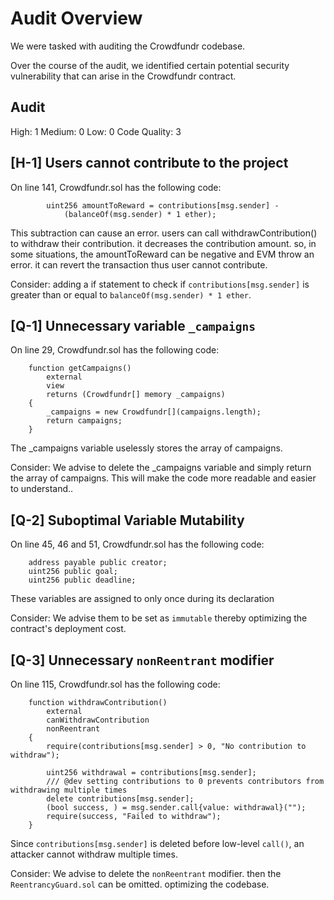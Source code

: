 # Audit Overview

We were tasked with auditing the Crowdfundr codebase.

Over the course of the audit, we identified certain potential security vulnerability that can arise in the Crowdfundr contract.

## Audit 
High: 1
Medium: 0
Low: 0
Code Quality: 3

## **[H-1]** Users cannot contribute to the project

On line 141, Crowdfundr.sol has the following code:
```
        uint256 amountToReward = contributions[msg.sender] -
            (balanceOf(msg.sender) * 1 ether);

```

This subtraction can cause an error. users can call withdrawContribution() to withdraw their contribution. it decreases the contribution amount. so, in some situations, the amountToReward can be negative and EVM throw an error. it can revert the transaction thus user cannot contribute.

Consider: adding a if statement to check if `contributions[msg.sender]` is greater than or equal to `balanceOf(msg.sender) * 1 ether`.



## **[Q-1]** Unnecessary variable `_campaigns`

On line 29, Crowdfundr.sol has the following code:
```
    function getCampaigns()
        external
        view
        returns (Crowdfundr[] memory _campaigns)
    {
        _campaigns = new Crowdfundr[](campaigns.length);
        return campaigns;
    }

```

The _campaigns variable uselessly stores the array of campaigns.

Consider: We advise to delete the _campaigns variable and simply return the array of campaigns. This will make the code more readable and easier to understand..

## **[Q-2]** Suboptimal Variable Mutability

On line 45, 46 and 51, Crowdfundr.sol has the following code:
```
    address payable public creator;
    uint256 public goal;
    uint256 public deadline;
```
These variables are assigned to only once during its declaration

Consider: We advise them to be set as `immutable` thereby optimizing the contract's deployment cost.

## **[Q-3]** Unnecessary `nonReentrant` modifier

On line 115, Crowdfundr.sol has the following code:
```
    function withdrawContribution()
        external
        canWithdrawContribution
        nonReentrant
    {
        require(contributions[msg.sender] > 0, "No contribution to withdraw");

        uint256 withdrawal = contributions[msg.sender];
        /// @dev setting contributions to 0 prevents contributors from withdrawing multiple times
        delete contributions[msg.sender];
        (bool success, ) = msg.sender.call{value: withdrawal}("");
        require(success, "Failed to withdraw");
    }

```

Since `contributions[msg.sender]` is deleted before low-level `call()`, an attacker cannot withdraw multiple times.

Consider: We advise to delete the `nonReentrant` modifier. then the `ReentrancyGuard.sol` can be omitted. optimizing the codebase.
